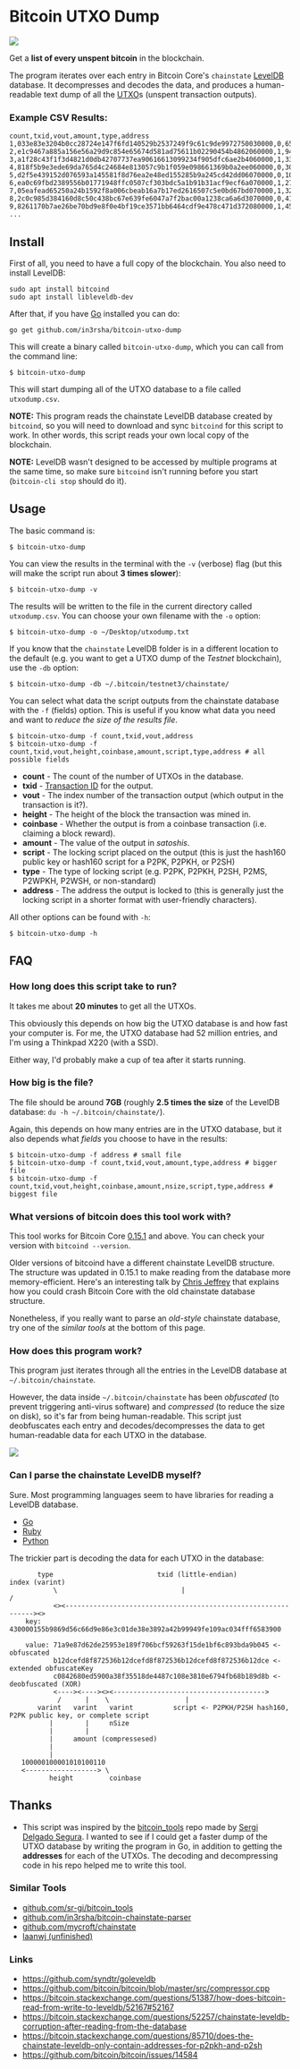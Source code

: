 # Bitcoin UTXO Dump

![](assets/bitcoin-utxo-dump.gif)

Get a **list of every unspent bitcoin** in the blockchain.

The program iterates over each entry in Bitcoin Core's `chainstate` [LevelDB](http://leveldb.org/) database. It decompresses and decodes the data, and produces a human-readable text dump of all the [UTXO](http://learnmeabitcoin.com/glossary/utxo)s (unspent transaction outputs).

### Example CSV Results:

```
count,txid,vout,amount,type,address
1,033e83e3204b0cc28724e147f6fd140529b2537249f9c61c9de9972750030000,0,65279,p2pkh,1KaPHfvVWNZADup3Yc26SfVdkTDvvHySVX
2,e1c9467a885a156e56a29d9c854e65674d581ad75611b02290454b4862060000,1,9466355,p2pkh,1LpCmEejWLNfZigApMPwUY9nZTS8NTJCNS
3,a1f28c43f1f3d4821d0db42707737ea90616613099234f905dfc6ae2b4060000,1,339500,p2pkh,1FuphZ7xVPGrxthQT1S8X7nNQNByYxAT3V
4,818f5b9e3ede69da765d4c24684e813057c9b1f059e098661369b0a2ee060000,0,300000,p2pkh,18Y9yhjU9g2jjJmvaUy7TmUNZH9iPzQ4dd
5,d2f5e439152d076593a145581f8d76ea2e48ed155285b9a245cd42dd06070000,0,100000,p2pkh,1EKHTvovYWHfUJ6i9vsoidyTPQauCPH1qC
6,ea0c69fbd2389556b01771948ffc0507cf303bdc5a1b91b31acf9ecf6a070000,1,27668,p2pkh,1fkEhLpPKdmKtaxKdp4yDp1c87dF7GDub
7,05eafead65250a24b1592f8a006cbeab16a7b17ed2616507c5e0bd67bd070000,1,32000,p2pkh,15KmfJcGNfL29vpsSJ37uPzTQfr8Qe17Gq
8,2c0c985d384160d8c50c438bc67e639fe6047a7f2bac00a1238ca6a6d3070000,0,41936,p2pkh,17up1oPxBMTfZdehzy4v81KzLRHGDNX8ff
9,8261170b7ae26be70bd9e8f0e4bf19ce3571bb6464cdf9e478c471d372080000,1,4528208,p2pkh,1P6Ae7unrSjtx9J5SjWuwAdZBoWcbcjzBZ
...
```

## Install

First of all, you need to have a full copy of the blockchain. You also need to install LevelDB:

```
sudo apt install bitcoind
sudo apt install libleveldb-dev
```

After that, if you have [Go](https://golang.org/) installed you can do:

```
go get github.com/in3rsha/bitcoin-utxo-dump
```

This will create a binary called `bitcoin-utxo-dump`, which you can call from the command line:

```
$ bitcoin-utxo-dump
```

This will start dumping all of the UTXO database to a file called `utxodump.csv`.

**NOTE:** This program reads the chainstate LevelDB database created by `bitcoind`, so you will need to download and sync `bitcoind` for this script to work. In other words, this script reads your own local copy of the blockchain.

**NOTE:** LevelDB wasn't designed to be accessed by multiple programs at the same time, so make sure `bitcoind` isn't running before you start (`bitcoin-cli stop` should do it).


## Usage

The basic command is:

```
$ bitcoin-utxo-dump
```

You can view the results in the terminal with the `-v` (verbose) flag (but this will make the script run about **3 times slower**):

```
$ bitcoin-utxo-dump -v
```

The results will be written to the file in the current directory called `utxodump.csv`. You can choose your own filename with the `-o` option:

```
$ bitcoin-utxo-dump -o ~/Desktop/utxodump.txt
```

If you know that the `chainstate` LevelDB folder is in a different location to the default (e.g. you want to get a UTXO dump of the _Testnet_ blockchain), use the `-db` option:

```
$ bitcoin-utxo-dump -db ~/.bitcoin/testnet3/chainstate/
```

You can select what data the script outputs from the chainstate database with the `-f` (fields) option. This is useful if you know what data you need and want to _reduce the size of the results file_.

```
$ bitcoin-utxo-dump -f count,txid,vout,address
$ bitcoin-utxo-dump -f count,txid,vout,height,coinbase,amount,script,type,address # all possible fields
```

* **count** - The count of the number of UTXOs in the database.
* **txid** - [Transaction ID](http://learnmeabitcoin.com/glossary/txid) for the output.
* **vout** - The index number of the transaction output (which output in the transaction is it?).
* **height** - The height of the block the transaction was mined in.
* **coinbase** - Whether the output is from a coinbase transaction (i.e. claiming a block reward).
* **amount** - The value of the output in _satoshis_.
* **script** - The locking script placed on the output (this is just the hash160 public key or hash160 script for a P2PK, P2PKH, or P2SH)
* **type** - The type of locking script (e.g. P2PK, P2PKH, P2SH, P2MS, P2WPKH, P2WSH, or non-standard)
* **address** - The address the output is locked to (this is generally just the locking script in a shorter format with user-friendly characters).


All other options can be found with `-h`:

```
$ bitcoin-utxo-dump -h
```

## FAQ

### How long does this script take to run?

It takes me about **20 minutes** to get all the UTXOs.

This obviously this depends on how big the UTXO database is and how fast your computer is. For me, the UTXO database had 52 million entries, and I'm using a Thinkpad X220 (with a SSD).

Either way, I'd probably make a cup of tea after it starts running.

### How big is the file?

The file should be around **7GB** (roughly **2.5 times the size** of the LevelDB database: `du -h ~/.bitcoin/chainstate/`).

Again, this depends on how many entries are in the UTXO database, but it also depends what _fields_ you choose to have in the results:

```
$ bitcoin-utxo-dump -f address # small file
$ bitcoin-utxo-dump -f count,txid,vout,amount,type,address # bigger file
$ bitcoin-utxo-dump -f count,txid,vout,height,coinbase,amount,nsize,script,type,address # biggest file
```

### What versions of bitcoin does this tool work with?

This tool works for Bitcoin Core [0.15.1](https://bitcoincore.org/en/releases/0.15.1/) and above. You can check your version with `bitcoind --version`.

Older versions of bitcoind have a different chainstate LevelDB structure. The structure was updated in 0.15.1 to make reading from the database more memory-efficient. Here's an interesting talk by [Chris Jeffrey](https://youtu.be/0WCaoGiAOHE?t=8936) that explains how you could crash Bitcoin Core with the old chainstate database structure.

Nonetheless, if you really want to parse an _old-style_ chainstate database, try one of the _similar tools_ at the bottom of this page.

### How does this program work?

This program just iterates through all the entries in the LevelDB database at `~/.bitcoin/chainstate`.

However, the data inside `~/.bitcoin/chainstate` has been _obfuscated_ (to prevent triggering anti-virus software) and _compressed_ (to reduce the size on disk), so it's far from being human-readable. This script just deobfuscates each entry and decodes/decompresses the data to get human-readable data for each UTXO in the database.

![](assets/bitcoin-utxo-dump.png)

### Can I parse the chainstate LevelDB myself?

Sure. Most programming languages seem to have libraries for reading a LevelDB database.

* [Go](https://github.com/syndtr/goleveldb)
* [Ruby](https://github.com/wmorgan/leveldb-ruby)
* [Python](https://github.com/wbolster/plyvel)

The trickier part is decoding the data for each UTXO in the database:

```
       type                          txid (little-endian)                      index (varint)
           \                               |                                  /
           <><--------------------------------------------------------------><>
    key:   430000155b9869d56c66d9e86e3c01de38e3892a42b99949fe109ac034fff6583900

    value: 71a9e87d62de25953e189f706bcf59263f15de1bf6c893bda9b045 <- obfuscated
           b12dcefd8f872536b12dcefd8f872536b12dcefd8f872536b12dce <- extended obfuscateKey
           c0842680ed5900a38f35518de4487c108e3810e6794fb68b189d8b <- deobfuscated (XOR)
           <----><----><><-------------------------------------->
            /      |    \                   |
       varint   varint   varint          script <- P2PKH/P2SH hash160, P2PK public key, or complete script
          |        |     nSize
          |        |
          |     amount (compressesed)
          |
          |
   100000100001010100110
   <------------------> \
          height         coinbase
```

## Thanks

 * This script was inspired by the [bitcoin_tools](https://github.com/sr-gi/bitcoin_tools) repo made by [Sergi Delgado Segura](https://github.com/sr-gi). I wanted to see if I could get a faster dump of the UTXO database by writing the program in Go, in addition to getting the **addresses** for each of the UTXOs. The decoding and decompressing code in his repo helped me to write this tool.

### Similar Tools

 * [github.com/sr-gi/bitcoin_tools](https://github.com/sr-gi/bitcoin_tools)
 * [github.com/in3rsha/bitcoin-chainstate-parser](https://github.com/in3rsha/bitcoin-chainstate-parser)
 * [github.com/mycroft/chainstate](https://github.com/mycroft/chainstate)
 * [laanwj (unfinished)](https://github.com/bitcoin/bitcoin/pull/7759)

### Links

 * <https://github.com/syndtr/goleveldb>
 * <https://github.com/bitcoin/bitcoin/blob/master/src/compressor.cpp>
 * <https://bitcoin.stackexchange.com/questions/51387/how-does-bitcoin-read-from-write-to-leveldb/52167#52167>
 * <https://bitcoin.stackexchange.com/questions/52257/chainstate-leveldb-corruption-after-reading-from-the-database>
 * <https://bitcoin.stackexchange.com/questions/85710/does-the-chainstate-leveldb-only-contain-addresses-for-p2pkh-and-p2sh>
 * <https://github.com/bitcoin/bitcoin/issues/14584>

